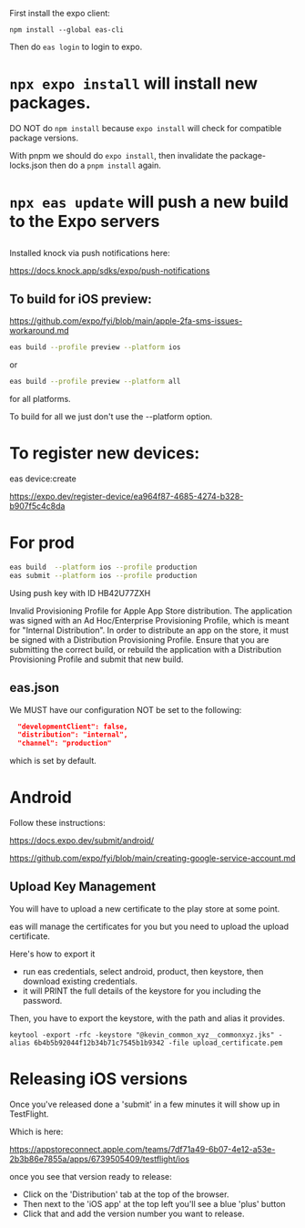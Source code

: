 
First install the expo client:

```text
npm install --global eas-cli
```

Then do ```eas login``` to login to expo.

# ```npx expo install``` will install new packages. 

DO NOT do ```npm install``` because ```expo install``` will check for compatible 
package versions.

With pnpm we should do ```expo install```, then invalidate the package-locks.json
then do a ```pnpm install``` again.

# ```npx eas update``` will push a new build to the Expo servers

##

Installed knock via push notifications here:

https://docs.knock.app/sdks/expo/push-notifications

## To build for iOS preview:

https://github.com/expo/fyi/blob/main/apple-2fa-sms-issues-workaround.md

```bash
eas build --profile preview --platform ios 
```

or 

```bash
eas build --profile preview --platform all 
```

for all platforms.

To build for all we just don't use the --platform option.

# To register new devices:

eas device:create

https://expo.dev/register-device/ea964f87-4685-4274-b328-b907f5c4c8da





# For prod

```bash
eas build  --platform ios --profile production 
eas submit --platform ios --profile production

```

Using push key with ID HB42U77ZXH


Invalid Provisioning Profile for Apple App Store distribution. The application
was signed with an Ad Hoc/Enterprise Provisioning Profile, which is meant for
"Internal Distribution". In order to distribute an app on the store, it must be
signed with a Distribution Provisioning Profile. Ensure that you are submitting
the correct build, or rebuild the application with a Distribution Provisioning
Profile and submit that new build.


## eas.json

We MUST have our configuration NOT be set to the following:

```json
  "developmentClient": false,
  "distribution": "internal",
  "channel": "production"
```

which is set by default. 


# Android

Follow these instructions:


https://docs.expo.dev/submit/android/

https://github.com/expo/fyi/blob/main/creating-google-service-account.md

## Upload Key Management

You will have to upload a new certificate to the play store at some point.

eas will manage the certificates for you but you need to upload the upload certificate.

Here's how to export it

- run eas credentials, select android, product, then keystore, then download existing credentials.
- it will PRINT the full details of the keystore for you including the password.

Then, you have to export the keystore, with the path and alias it provides.

```text
keytool -export -rfc -keystore "@kevin_common_xyz__commonxyz.jks" -alias 6b4b5b92044f12b34b71c7545b1b9342 -file upload_certificate.pem
```

# Releasing iOS versions

Once you've released done a 'submit' in a few minutes it will show up in TestFlight.

Which is here:

https://appstoreconnect.apple.com/teams/7df71a49-6b07-4e12-a53e-2b3b86e7855a/apps/6739505409/testflight/ios

once you see that version ready to release:

- Click on the 'Distribution' tab at the top of the browser.
- Then next to the 'iOS app' at the top left you'll see a blue 'plus' button
- Click that and add the version number you want to release.  
